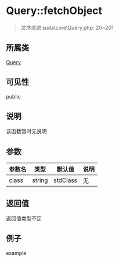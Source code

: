 # Query::fetchObject



> *文件信息* suda\core\Query.php: 20~201

## 所属类 

[Query](../Query.md)

## 可见性

 public 

## 说明

该函数暂时无说明


## 参数


| 参数名 | 类型 | 默认值 | 说明 |
|--------|-----|-------|-------|
| class |  string | stdClass | 无 |



## 返回值

返回值类型不定


## 例子

example